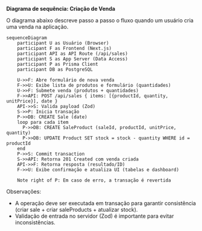 **Diagrama de sequência: Criação de Venda**

O diagrama abaixo descreve passo a passo o fluxo quando um usuário cria uma venda na aplicação.

```mermaid
sequenceDiagram
    participant U as Usuário (Browser)
    participant F as Frontend (Next.js)
    participant API as API Route (/api/sales)
    participant S as App Server (Data Access)
    participant P as Prisma Client
    participant DB as PostgreSQL

    U->>F: Abre formulário de nova venda
    F->>U: Exibe lista de produtos e formulário (quantidades)
    U->>F: Submete venda (produtos + quantidades)
    F->>API: POST /api/sales { items: [{productId, quantity, unitPrice}], date }
    API->>S: Valida payload (Zod)
    S->>P: Inicia transação
    P->>DB: CREATE Sale (date)
    loop para cada item
      P->>DB: CREATE SaleProduct (saleId, productId, unitPrice, quantity)
      P->>DB: UPDATE Product SET stock = stock - quantity WHERE id = productId
    end
    P->>S: Commit transaction
    S->>API: Retorna 201 Created com venda criada
    API->>F: Retorna resposta (resultado/ID)
    F->>U: Exibe confirmação e atualiza UI (tabelas e dashboard)

    Note right of P: Em caso de erro, a transação é revertida
```

Observações:

- A operação deve ser executada em transação para garantir consistência (criar sale + criar saleProducts + atualizar stock).
- Validação de entrada no servidor (Zod) é importante para evitar inconsistências.
